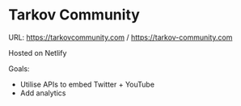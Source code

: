 # Tarkov Community

URL: https://tarkovcommunity.com / https://tarkov-community.com

Hosted on Netlify

Goals:

- Utilise APIs to embed Twitter + YouTube
- Add analytics
